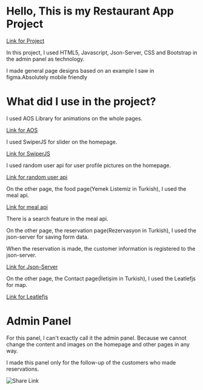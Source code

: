 


<h1>Hello, This is my Restaurant App Project</h1>
<a href="https://gentle-valkyrie-61f72d.netlify.app/">Link for Project</a>


<p>In this project, I used HTML5, Javascript, Json-Server, CSS and Bootstrap in the admin panel as technology.</p>
<p>I made general page designs based on an example I saw in figma.Absolutely mobile friendly</p>

<h1>What did I use in the project?</h1>
<p>I used AOS Library for animations  on the whole pages.</p>
<a href="https://michalsnik.github.io/aos/">Link for AOS</a>
<p>I used SwiperJS for slider on the homepage.</p>
<a href="https://swiperjs.com/">Link for SwiperJS</a>
<p>I used random user api for user profile pictures on the homepage.</p>
<a href="https://randomuser.me/">Link for random user api</a>
<p>On the other page, the food page(Yemek Listemiz in Turkish), I used the meal api.</p>
<a href="https://www.themealdb.com/api.php">Link for meal api</a> 
<p>There is a search feature in the meal api.</p>
<p>On the other page, the reservation page(Rezervasyon in Turkish), I used the json-server for saving form data.</p>
<p>When the reservation is made, the customer information is registered to the json-server.</p>
<a href="https://github.com/typicode/json-server">Link for Json-Server</a>
<p>On the other page, the Contact page(İletişim in Turkish), I used the Leatlefjs for map.</p>
<a href="https://leafletjs.com/">Link for Leatlefjs</a>

<h1>Admin Panel</h1>
<p>For this panel, I can't exactly call it the admin panel. Because we cannot change the content and images on the homepage and other pages in any way.</p>
<p>I made this panel only for the follow-up of the customers who made reservations.</p>







<p>
  <img src="https://user-images.githubusercontent.com/88587309/173820083-b556cbd2-37e4-4896-aff6-135edee5d8c3.png" alt="Share Link">
</p>









